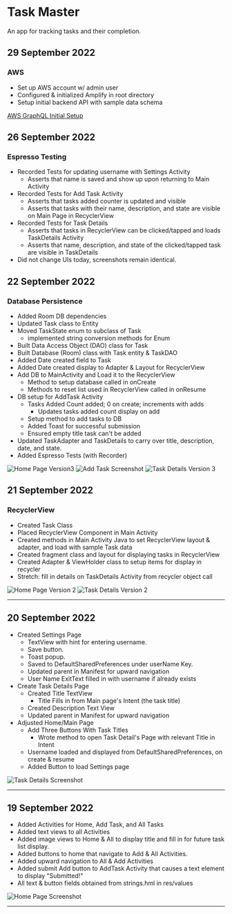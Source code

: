 # Task Master

An app for tracking tasks and their completion.

## 29 September 2022
### AWS
- Set up AWS account w/ admin user
- Configured & initialized Amplify in root directory
- Setup initial backend API with sample data schema

[AWS GraphQL Initial Setup](/screenshots/GraphQLApi.jpg)

## 26 September 2022
### Espresso Testing
- Recorded Tests for updating username with Settings Activity
  - Asserts that name is saved and show up upon returning to Main Activity
- Recorded Tests for Add Task Activity
  - Asserts that tasks added counter is updated and visible
  - Asserts that tasks with their name, description, and state are visible on Main Page in RecyclerView
- Recorded Tests for Task Details
  - Asserts that tasks in RecyclerView can be clicked/tapped and loads TaskDetails Activity
  - Asserts that name, description, and state of the clicked/tapped task are visible in TaskDetails
- Did not change UIs today, screenshots remain identical.

## 22 September 2022
### Database Persistence
- Added Room DB dependencies
- Updated Task class to Entity
- Moved TaskState enum to subclass of Task
  - implemented string conversion methods for Enum
- Built Data Access Object (DAO) class for Task
- Built Database (Room) class with Task entity & TaskDAO
- Added Date created field to Task
- Added Date created display to Adapter & Layout for RecyclerView
- Add DB to MainActivity and Load it to the RecyclerView
  - Method to setup database called in onCreate
  - Methods to reset list used in RecyclerView called in onResume
- DB setup for AddTask Activity
  - Tasks Added Count added; 0 on create; increments with adds
    - Updates tasks added count display on add 
  - Setup method to add tasks to DB
  - Added Toast for successful submission
  - Ensured empty title task can't be added
- Updated TaskAdapter and TaskDetails to carry over title, description, date, and state.
- Added Espresso Tests (with Recorder)

![Home Page Version3](./screenshots/homepagev3.jpg)
![Add Task Screenshot](./screenshots/addtask.jpg)
![Task Details Version 3](./screenshots/task-detailsV3.jpg)

## 21 September 2022
### RecyclerView
- Created Task Class
- Placed RecyclerView Component in Main Activity
- Created methods in Main Activity Java to set RecyclerView layout & adapter, and load with sample Task data
- Created fragment class and layout for displaying tasks in RecyclerView
- Created Adapter & ViewHolder class to setup items for display in recycler
- Stretch: fill in details on TaskDetails Activity from recycler object call

![Home Page Version 2](./screenshots/homepageV2.jpg)
![Task Details Version 2](./screenshots/task-detailsV2.jpg)

---

## 20 September 2022
- Created Settings Page
  - TextView with hint for entering username.
  - Save button.
  - Toast popup.
  - Saved to DefaultSharedPreferences under userName Key.
  - Updated parent in Manifest for upward navigation
  - User Name ExitText filled in with username if already exists
- Create Task Details Page
  - Created Title TextView
    - Title Fills in from Main page's Intent (the task title)
  - Created Description Text View
  - Updated parent in Manifest for upward navigation
- Adjusted Home/Main Page
  - Add Three Buttons With Task Titles
    - Wrote method to open Task Detail's Page with relevant Title in Intent
  - Username loaded and displayed from DefaultSharedPreferences, on create & resume
  - Added Button to load Settings page

![Task Details Screenshot](./screenshots/task-details.jpg)

---

## 19 September 2022
- Added Activities for Home, Add Task, and All Tasks
- Added text views to all Activities
- Added image views to Home & All to display title and fill in for future task list display.
- Added buttons to home that navigate to Add & All Activities.
- Added upward navigation to All & Add Activities
- Added submit Add button to AddTask Activity that causes a text element to display "Submitted!"
- All text & button fields obtained from strings.hml in res/values

![Home Page Screenshot](./screenshots/homepage.jpg)

---